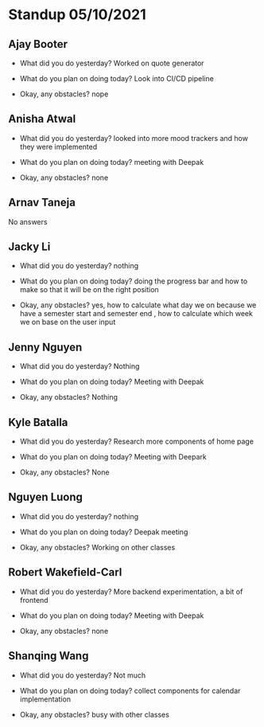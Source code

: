 # Standup 05/10/2021

## **Ajay Booter**

- What did you do yesterday?
  Worked on quote generator

- What do you plan on doing today?
  Look into CI/CD pipeline

- Okay, any obstacles?
  nope

## **Anisha Atwal**

- What did you do yesterday?
  looked into more mood trackers and how they were implemented

- What do you plan on doing today?
  meeting with Deepak

- Okay, any obstacles? none

## **Arnav Taneja**

No answers

## **Jacky Li**

- What did you do yesterday?
  nothing

- What do you plan on doing today?
  doing the progress bar and how to make so that it will be on the right
  position

- Okay, any obstacles?
  yes, how to calculate what day we on because we have a semester start and
  semester end , how to calculate which week we on base on the user input

## **Jenny Nguyen**

- What did you do yesterday?
  Nothing

- What do you plan on doing today?
  Meeting with Deepak

- Okay, any obstacles?
  Nothing

## **Kyle Batalla**

- What did you do yesterday?
  Research more components of home page

- What do you plan on doing today?
  Meeting with Deepark

- Okay, any obstacles?
  None

## **Nguyen Luong**

- What did you do yesterday?
  nothing

- What do you plan on doing today?
  Deepak meeting

- Okay, any obstacles?
  Working on other classes

## **Robert Wakefield-Carl**

- What did you do yesterday?
  More backend experimentation, a bit of frontend

- What do you plan on doing today?
  Meeting with Deepak

- Okay, any obstacles? none

## **Shanqing Wang**

- What did you do yesterday?
  Not much

- What do you plan on doing today?
  collect components for calendar implementation

- Okay, any obstacles?
  busy with other classes
